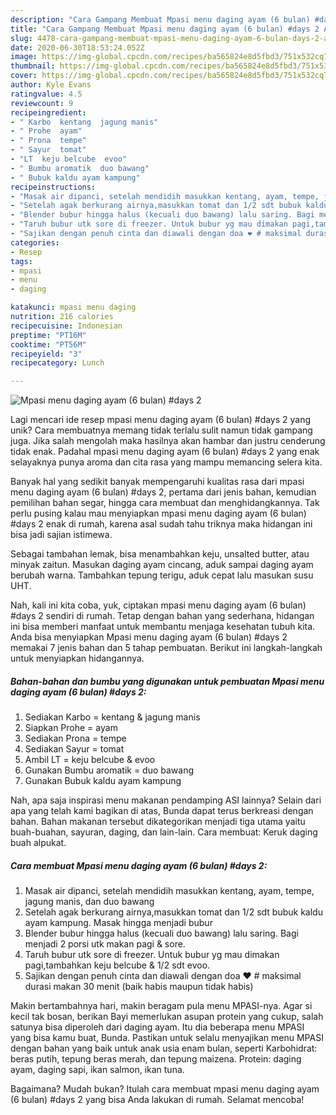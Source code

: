 ```yaml
---
description: "Cara Gampang Membuat Mpasi menu daging ayam (6 bulan) #days 2 Anti Gagal"
title: "Cara Gampang Membuat Mpasi menu daging ayam (6 bulan) #days 2 Anti Gagal"
slug: 4478-cara-gampang-membuat-mpasi-menu-daging-ayam-6-bulan-days-2-anti-gagal
date: 2020-06-30T18:53:24.052Z
image: https://img-global.cpcdn.com/recipes/ba565824e8d5fbd3/751x532cq70/mpasi-menu-daging-ayam-6-bulan-days-2-foto-resep-utama.jpg
thumbnail: https://img-global.cpcdn.com/recipes/ba565824e8d5fbd3/751x532cq70/mpasi-menu-daging-ayam-6-bulan-days-2-foto-resep-utama.jpg
cover: https://img-global.cpcdn.com/recipes/ba565824e8d5fbd3/751x532cq70/mpasi-menu-daging-ayam-6-bulan-days-2-foto-resep-utama.jpg
author: Kyle Evans
ratingvalue: 4.5
reviewcount: 9
recipeingredient:
- " Karbo  kentang  jagung manis"
- " Prohe  ayam"
- " Prona  tempe"
- " Sayur  tomat"
- "LT  keju belcube  evoo"
- " Bumbu aromatik  duo bawang"
- " Bubuk kaldu ayam kampung"
recipeinstructions:
- "Masak air dipanci, setelah mendidih masukkan kentang, ayam, tempe, jagung manis, dan duo bawang"
- "Setelah agak berkurang airnya,masukkan tomat dan 1/2 sdt bubuk kaldu ayam kampung. Masak hingga menjadi bubur"
- "Blender bubur hingga halus (kecuali duo bawang) lalu saring. Bagi menjadi 2 porsi utk makan pagi &amp; sore."
- "Taruh bubur utk sore di freezer. Untuk bubur yg mau dimakan pagi,tambahkan keju belcube &amp; 1/2 sdt evoo."
- "Sajikan dengan penuh cinta dan diawali dengan doa ❤ # maksimal durasi makan 30 menit (baik habis maupun tidak habis)"
categories:
- Resep
tags:
- mpasi
- menu
- daging

katakunci: mpasi menu daging 
nutrition: 216 calories
recipecuisine: Indonesian
preptime: "PT16M"
cooktime: "PT56M"
recipeyield: "3"
recipecategory: Lunch

---
```



![Mpasi menu daging ayam (6 bulan) #days 2](https://img-global.cpcdn.com/recipes/ba565824e8d5fbd3/751x532cq70/mpasi-menu-daging-ayam-6-bulan-days-2-foto-resep-utama.jpg)

Lagi mencari ide resep mpasi menu daging ayam (6 bulan) #days 2 yang unik? Cara membuatnya memang tidak terlalu sulit namun tidak gampang juga. Jika salah mengolah maka hasilnya akan hambar dan justru cenderung tidak enak. Padahal mpasi menu daging ayam (6 bulan) #days 2 yang enak selayaknya punya aroma dan cita rasa yang mampu memancing selera kita.

Banyak hal yang sedikit banyak mempengaruhi kualitas rasa dari mpasi menu daging ayam (6 bulan) #days 2, pertama dari jenis bahan, kemudian pemilihan bahan segar, hingga cara membuat dan menghidangkannya. Tak perlu pusing kalau mau menyiapkan mpasi menu daging ayam (6 bulan) #days 2 enak di rumah, karena asal sudah tahu triknya maka hidangan ini bisa jadi sajian istimewa.

Sebagai tambahan lemak, bisa menambahkan keju, unsalted butter, atau minyak zaitun. Masukan daging ayam cincang, aduk sampai daging ayam berubah warna. Tambahkan tepung terigu, aduk cepat lalu masukan susu UHT.


Nah, kali ini kita coba, yuk, ciptakan mpasi menu daging ayam (6 bulan) #days 2 sendiri di rumah. Tetap dengan bahan yang sederhana, hidangan ini bisa memberi manfaat untuk membantu menjaga kesehatan tubuh kita. Anda bisa menyiapkan Mpasi menu daging ayam (6 bulan) #days 2 memakai 7 jenis bahan dan 5 tahap pembuatan. Berikut ini langkah-langkah untuk menyiapkan hidangannya.

<!--inarticleads1-->

##### Bahan-bahan dan bumbu yang digunakan untuk pembuatan Mpasi menu daging ayam (6 bulan) #days 2:

1. Sediakan  Karbo = kentang &amp; jagung manis
1. Siapkan  Prohe = ayam
1. Sediakan  Prona = tempe
1. Sediakan  Sayur = tomat
1. Ambil LT = keju belcube &amp; evoo
1. Gunakan  Bumbu aromatik = duo bawang
1. Gunakan  Bubuk kaldu ayam kampung


Nah, apa saja inspirasi menu makanan pendamping ASI lainnya? Selain dari apa yang telah kami bagikan di atas, Bunda dapat terus berkreasi dengan bahan. Bahan makanan tersebut dikategorikan menjadi tiga utama yaitu buah-buahan, sayuran, daging, dan lain-lain. Cara membuat: Keruk daging buah alpukat. 

<!--inarticleads2-->

##### Cara membuat Mpasi menu daging ayam (6 bulan) #days 2:

1. Masak air dipanci, setelah mendidih masukkan kentang, ayam, tempe, jagung manis, dan duo bawang
1. Setelah agak berkurang airnya,masukkan tomat dan 1/2 sdt bubuk kaldu ayam kampung. Masak hingga menjadi bubur
1. Blender bubur hingga halus (kecuali duo bawang) lalu saring. Bagi menjadi 2 porsi utk makan pagi &amp; sore.
1. Taruh bubur utk sore di freezer. Untuk bubur yg mau dimakan pagi,tambahkan keju belcube &amp; 1/2 sdt evoo.
1. Sajikan dengan penuh cinta dan diawali dengan doa ❤ # maksimal durasi makan 30 menit (baik habis maupun tidak habis)


Makin bertambahnya hari, makin beragam pula menu MPASI-nya. Agar si kecil tak bosan, berikan Bayi memerlukan asupan protein yang cukup, salah satunya bisa diperoleh dari daging ayam. Itu dia beberapa menu MPASI yang bisa kamu buat, Bunda. Pastikan untuk selalu menyajikan menu MPASI dengan bahan yang baik untuk anak usia enam bulan, seperti Karbohidrat: beras putih, tepung beras merah, dan tepung maizena. Protein: daging ayam, daging sapi, ikan salmon, ikan tuna. 

Bagaimana? Mudah bukan? Itulah cara membuat mpasi menu daging ayam (6 bulan) #days 2 yang bisa Anda lakukan di rumah. Selamat mencoba!
